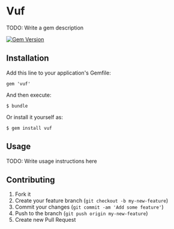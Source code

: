# Vuf

TODO: Write a gem description

[![Gem Version](https://badge.fury.io/rb/vuf.png)](http://badge.fury.io/rb/vuf)

## Installation

Add this line to your application's Gemfile:

    gem 'vuf'

And then execute:

    $ bundle

Or install it yourself as:

    $ gem install vuf

## Usage

TODO: Write usage instructions here

## Contributing

1. Fork it
2. Create your feature branch (`git checkout -b my-new-feature`)
3. Commit your changes (`git commit -am 'Add some feature'`)
4. Push to the branch (`git push origin my-new-feature`)
5. Create new Pull Request
